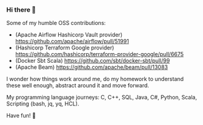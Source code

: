 ### Hi there 👋 

Some of my humble OSS contributions:
- (Apache Airflow Hashicorp Vault provider) https://github.com/apache/airflow/pull/51991
- (Hashicorp Terraform Google provider) https://github.com/hashicorp/terraform-provider-google/pull/6675
- (Docker Sbt Scala) https://github.com/sbt/docker-sbt/pull/99
- (Apache Beam) https://github.com/apache/beam/pull/13083

I wonder how things work around me, do my homework to understand these well enough, abstract around it and move forward.

My programming language journeys: C, C++, SQL, Java, C#, Python, Scala, Scripting (bash, jq, yq, HCL). 

Have fun! 🌻
